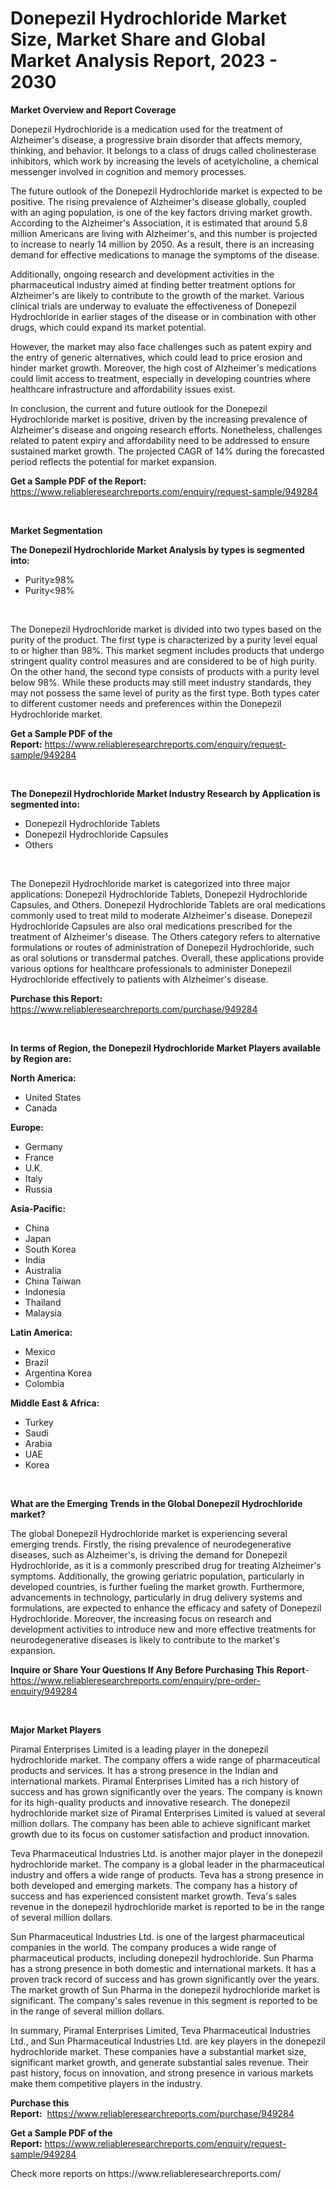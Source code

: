 <p><h1>Donepezil Hydrochloride Market Size, Market Share and Global Market Analysis Report, 2023 - 2030</h1></p><p><strong>Market Overview and Report Coverage</strong></p>
<p><p>Donepezil Hydrochloride is a medication used for the treatment of Alzheimer's disease, a progressive brain disorder that affects memory, thinking, and behavior. It belongs to a class of drugs called cholinesterase inhibitors, which work by increasing the levels of acetylcholine, a chemical messenger involved in cognition and memory processes.</p><p>The future outlook of the Donepezil Hydrochloride market is expected to be positive. The rising prevalence of Alzheimer's disease globally, coupled with an aging population, is one of the key factors driving market growth. According to the Alzheimer's Association, it is estimated that around 5.8 million Americans are living with Alzheimer's, and this number is projected to increase to nearly 14 million by 2050. As a result, there is an increasing demand for effective medications to manage the symptoms of the disease.</p><p>Additionally, ongoing research and development activities in the pharmaceutical industry aimed at finding better treatment options for Alzheimer's are likely to contribute to the growth of the market. Various clinical trials are underway to evaluate the effectiveness of Donepezil Hydrochloride in earlier stages of the disease or in combination with other drugs, which could expand its market potential.</p><p>However, the market may also face challenges such as patent expiry and the entry of generic alternatives, which could lead to price erosion and hinder market growth. Moreover, the high cost of Alzheimer's medications could limit access to treatment, especially in developing countries where healthcare infrastructure and affordability issues exist.</p><p>In conclusion, the current and future outlook for the Donepezil Hydrochloride market is positive, driven by the increasing prevalence of Alzheimer's disease and ongoing research efforts. Nonetheless, challenges related to patent expiry and affordability need to be addressed to ensure sustained market growth. The projected CAGR of 14% during the forecasted period reflects the potential for market expansion.</p></p>
<p><strong>Get a Sample PDF of the Report:</strong> <a href="https://www.reliableresearchreports.com/enquiry/request-sample/949284">https://www.reliableresearchreports.com/enquiry/request-sample/949284</a></p>
<p>&nbsp;</p>
<p><strong>Market Segmentation</strong></p>
<p><strong>The Donepezil Hydrochloride Market Analysis by types is segmented into:</strong></p>
<p><ul><li>Purity≥98%</li><li>Purity<98%</li></ul></p>
<p>&nbsp;</p>
<p><p>The Donepezil Hydrochloride market is divided into two types based on the purity of the product. The first type is characterized by a purity level equal to or higher than 98%. This market segment includes products that undergo stringent quality control measures and are considered to be of high purity. On the other hand, the second type consists of products with a purity level below 98%. While these products may still meet industry standards, they may not possess the same level of purity as the first type. Both types cater to different customer needs and preferences within the Donepezil Hydrochloride market.</p></p>
<p><strong>Get a Sample PDF of the Report:</strong>&nbsp;<a href="https://www.reliableresearchreports.com/enquiry/request-sample/949284">https://www.reliableresearchreports.com/enquiry/request-sample/949284</a></p>
<p>&nbsp;</p>
<p><strong>The Donepezil Hydrochloride Market Industry Research by Application is segmented into:</strong></p>
<p><ul><li>Donepezil Hydrochloride Tablets</li><li>Donepezil Hydrochloride Capsules</li><li>Others</li></ul></p>
<p>&nbsp;</p>
<p><p>The Donepezil Hydrochloride market is categorized into three major applications: Donepezil Hydrochloride Tablets, Donepezil Hydrochloride Capsules, and Others. Donepezil Hydrochloride Tablets are oral medications commonly used to treat mild to moderate Alzheimer's disease. Donepezil Hydrochloride Capsules are also oral medications prescribed for the treatment of Alzheimer's disease. The Others category refers to alternative formulations or routes of administration of Donepezil Hydrochloride, such as oral solutions or transdermal patches. Overall, these applications provide various options for healthcare professionals to administer Donepezil Hydrochloride effectively to patients with Alzheimer's disease.</p></p>
<p><strong>Purchase this Report:</strong>&nbsp; <a href="https://www.reliableresearchreports.com/purchase/949284">https://www.reliableresearchreports.com/purchase/949284</a></p>
<p>&nbsp;</p>
<p><strong>In terms of Region, the Donepezil Hydrochloride Market Players available by Region are:</strong></p>
<p>
    <p> <strong> North America: </strong>
        <ul>
            <li>United States</li>
            <li>Canada</li>
        </ul>
        </p> 
    <p> <strong> Europe: </strong>
        <ul>
            <li>Germany</li>
            <li>France</li>
            <li>U.K.</li>
            <li>Italy</li>
            <li>Russia</li>
        </ul>
        </p> 
    <p> <strong> Asia-Pacific: </strong>
        <ul>
            <li>China</li>
            <li>Japan</li>
            <li>South Korea</li>
            <li>India</li>
            <li>Australia</li>
            <li>China Taiwan</li>
            <li>Indonesia</li>
            <li>Thailand</li>
            <li>Malaysia</li>
        </ul>
        </p> 
    <p> <strong> Latin America: </strong>
        <ul>
            <li>Mexico</li>
            <li>Brazil</li>
            <li>Argentina Korea</li>
            <li>Colombia</li>
        </ul>
        </p> 
    <p> <strong> Middle East & Africa: </strong>
        <ul>
            <li>Turkey</li>
            <li>Saudi</li>
            <li>Arabia</li>
            <li>UAE</li>
            <li>Korea</li>
        </ul>
    </p>
    </p>
<p>&nbsp;</p>
<p><strong>What are the Emerging Trends in the Global Donepezil Hydrochloride market?</strong></p>
<p><p>The global Donepezil Hydrochloride market is experiencing several emerging trends. Firstly, the rising prevalence of neurodegenerative diseases, such as Alzheimer's, is driving the demand for Donepezil Hydrochloride, as it is a commonly prescribed drug for treating Alzheimer's symptoms. Additionally, the growing geriatric population, particularly in developed countries, is further fueling the market growth. Furthermore, advancements in technology, particularly in drug delivery systems and formulations, are expected to enhance the efficacy and safety of Donepezil Hydrochloride. Moreover, the increasing focus on research and development activities to introduce new and more effective treatments for neurodegenerative diseases is likely to contribute to the market's expansion.</p></p>
<p><strong>Inquire or Share Your Questions If Any Before Purchasing This Report</strong>- <a href="https://www.reliableresearchreports.com/enquiry/pre-order-enquiry/949284">https://www.reliableresearchreports.com/enquiry/pre-order-enquiry/949284</a></p>
<p>&nbsp;</p>
<p><strong>Major Market Players</strong></p>
<p><p>Piramal Enterprises Limited is a leading player in the donepezil hydrochloride market. The company offers a wide range of pharmaceutical products and services. It has a strong presence in the Indian and international markets. Piramal Enterprises Limited has a rich history of success and has grown significantly over the years. The company is known for its high-quality products and innovative research. The donepezil hydrochloride market size of Piramal Enterprises Limited is valued at several million dollars. The company has been able to achieve significant market growth due to its focus on customer satisfaction and product innovation.</p><p>Teva Pharmaceutical Industries Ltd. is another major player in the donepezil hydrochloride market. The company is a global leader in the pharmaceutical industry and offers a wide range of products. Teva has a strong presence in both developed and emerging markets. The company has a history of success and has experienced consistent market growth. Teva's sales revenue in the donepezil hydrochloride market is reported to be in the range of several million dollars.</p><p>Sun Pharmaceutical Industries Ltd. is one of the largest pharmaceutical companies in the world. The company produces a wide range of pharmaceutical products, including donepezil hydrochloride. Sun Pharma has a strong presence in both domestic and international markets. It has a proven track record of success and has grown significantly over the years. The market growth of Sun Pharma in the donepezil hydrochloride market is significant. The company's sales revenue in this segment is reported to be in the range of several million dollars.</p><p>In summary, Piramal Enterprises Limited, Teva Pharmaceutical Industries Ltd., and Sun Pharmaceutical Industries Ltd. are key players in the donepezil hydrochloride market. These companies have a substantial market size, significant market growth, and generate substantial sales revenue. Their past history, focus on innovation, and strong presence in various markets make them competitive players in the industry.</p></p>
<p><strong>Purchase this Report:</strong>&nbsp;&nbsp;<a href="https://www.reliableresearchreports.com/purchase/949284">https://www.reliableresearchreports.com/purchase/949284</a></p>
<p></p>
<p><strong>Get a Sample PDF of the Report:</strong>&nbsp;<a href="https://www.reliableresearchreports.com/enquiry/request-sample/949284">https://www.reliableresearchreports.com/enquiry/request-sample/949284</a></p>
<p>Check more reports on https://www.reliableresearchreports.com/</p>